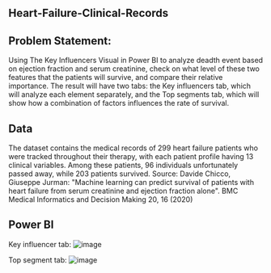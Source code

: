 ## Heart-Failure-Clinical-Records

## Problem Statement:
Using The Key Influencers Visual in Power BI to analyze deadth event based on ejection fraction and serum creatinine, check on what level of these two features that the patients will survive, and compare their relative importance.
The result will have two tabs: the Key influencers tab, which will analyze each element separately, and the Top segments tab, which will show how a combination of factors influences the rate of survival.

## Data
The dataset contains the medical records of 299 heart failure patients who were tracked throughout their therapy, with each patient profile having 13 clinical variables. Among these patients, 96 individuals unfortunately passed away, while 203 patients survived.
Source: Davide Chicco, Giuseppe Jurman: "Machine learning can predict survival of patients with heart failure from serum creatinine and ejection fraction alone". BMC Medical Informatics and Decision Making 20, 16 (2020)

## Power BI
Key influencer tab:
![image](https://github.com/frmee/Heart-Failure-Clinical-Records/assets/105950004/49650fa5-eb64-43e2-9e15-6a392f8268d8)

Top segment tab:
![image](https://github.com/frmee/Heart-Failure-Clinical-Records/assets/105950004/58448d4b-1cb2-4988-ad48-8e1e8cca2d26)
